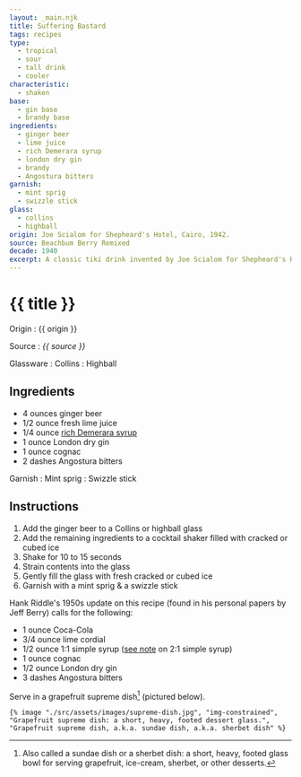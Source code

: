 ```yaml
---
layout: _main.njk
title: Suffering Bastard
tags: recipes
type:
  - tropical
  - sour
  - tall drink
  - cooler
characteristic:
  - shaken
base: 
  - gin base
  - brandy base
ingredients:
  - ginger beer
  - lime juice
  - rich Demerara syrup
  - london dry gin
  - brandy
  - Angostura bitters
garnish:
  - mint sprig
  - swizzle stick
glass:
  - collins
  - highball
origin: Joe Scialom for Shepheard's Hotel, Cairo, 1942.
source: Beachbum Berry Remixed
decade: 1940
excerpt: A classic tiki drink invented by Joe Scialom for Shepheard's Hotel, Cairo, 1942.
---
```

<!-- markdownlint-disable MD025 -->
# {{ title }}
<!-- markdownlint-disable MD025 -->

Origin
  : {{ origin }}

Source
  : <cite>{{ source }}</cite>

Glassware
  : Collins
  : Highball

## Ingredients

* 4 ounces ginger beer
* 1/2 ounce fresh lime juice
* 1/4 ounce [rich Demerara syrup](/mixes/2-1-simple-syrup)
* 1 ounce London dry gin
* 1 ounce cognac
* 2 dashes Angostura bitters

Garnish
  : Mint sprig
  : Swizzle stick

## Instructions

1. Add the ginger beer to a Collins or highball glass
2. Add the remaining ingredients to a cocktail shaker filled with cracked or cubed ice
3. Shake for 10 to 15 seconds
4. Strain contents into the glass
5. Gently fill the glass with fresh cracked or cubed ice
6. Garnish with a mint sprig & a swizzle stick

<tiki-callout type="info">

  Hank Riddle's 1950s update on this recipe (found in his personal papers by Jeff Berry) calls for the following:

* 1 ounce Coca-Cola
* 3/4 ounce lime cordial
* 1/2 ounce 1:1 simple syrup ([see note](/mixes/2-1-simple-syrup/#fn:1) on 2:1 simple syrup)
* 1 ounce cognac
* 1/2 ounce London dry gin
* 3 dashes Angostura bitters

Serve in a grapefruit supreme dish[^1] (pictured below).

[^1]: Also called a sundae dish or a sherbet dish: a short, heavy, footed glass bowl for serving grapefruit, ice-cream, sherbet, or other desserts.
  
  <tiki-dialog-img>

    {% image "./src/assets/images/supreme-dish.jpg", "img-constrained", "Grapefruit supreme dish: a short, heavy, footed dessert glass.", "Grapefruit supreme dish, a.k.a. sundae dish, a.k.a. sherbet dish" %}

  </tiki-dialog-img>

</tiki-callout>
